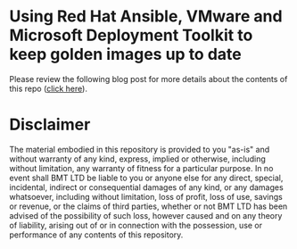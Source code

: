 # Using Red Hat Ansible, VMware and Microsoft Deployment Toolkit to keep golden images up to date

Please review the following blog post for more details about the contents of this repo ([click here](https://blog.bmt.ky/automated-windows-image-building-with-red-hat-ansible/)).


# Disclaimer

The material embodied in this repository is provided to you "as-is" and without warranty of any kind, express, implied or otherwise, including without limitation, any warranty of fitness for a particular purpose. In no event shall BMT LTD be liable to you or anyone else for any direct, special, incidental, indirect or consequential damages of any kind, or any damages whatsoever, including without limitation, loss of profit, loss of use, savings or revenue, or the claims of third parties, whether or not BMT LTD has been advised of the possibility of such loss, however caused and on any theory of liability, arising out of or in connection with the possession, use or performance of any contents of this repository.